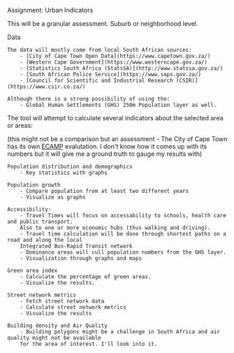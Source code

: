 Assignment: Urban Indicators

This will be a granular assessment. Suburb or neighborhood level.

Data

    The data will mostly come from local South African sources:
        - [City of Cape Town Open Data](https://www.capetown.gov.za/)
        - [Western Cape Government](https://www.westerncape.gov.za/)
        - [Statistics South Africa (StatsSA)](http://www.statssa.gov.za/)
        - [South African Police Service](https://www.saps.gov.za/)
        - [Council for Scientific and Industrial Research (CSIR)](https://www.csir.co.za/)

    Although there is a strong possibility of using the:
        - Global Human Settlements (GHS) 250m Population layer as well.

The tool will attempt to calculate several indicators about the selected area or areas:

(this might not be a comparison but an assessment - 
The City of Cape Town has its own [ECAMP](https://web1.capetown.gov.za/web1/ecamp) evalutation. 
I don't know how it comes up with its numbers but it will give me a ground truth to gauge my results with)

    Population distribution and demographics
        - Key statistics with graphs

    Population growth
        - Compare population from at least two different years
        - Visualize as graphs

    Accessibility:
        - Travel Times will focus on accessability to schools, health care and public transport. 
        Also to one or more economic hubs (thus walking and driving).
        - Travel time calculation will be done through shortest paths on a road and along the local 
        Integrated Bus-Rapid Transit network
        - Dominance areas will cull population numbers from the GHS layer.
        - Visualization through graphs and maps

    Green area index
        - Calculate the percentage of green areas.
        - Visualize the results.

    Street network metrics
        - Fetch street network data
        - Calculate street network metrics
        - Visualize the results

    Building density and Air Quality
        - Building polygons might be a challenge in South Africa and air quality might not be available 
        for the area of interest. I'll look into it.
